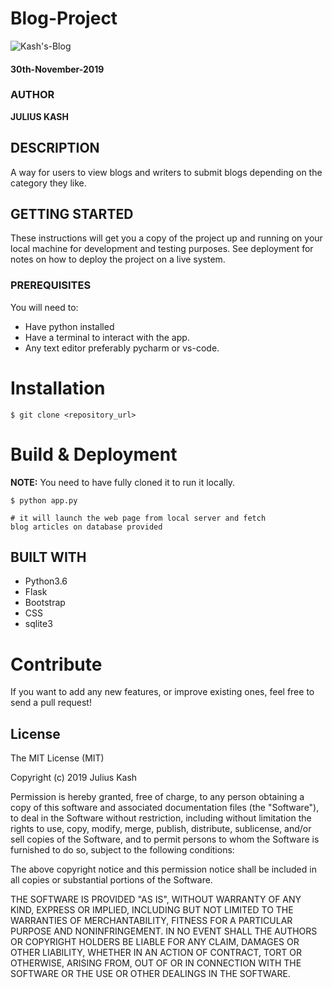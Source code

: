 # Blog-Project

![Kash's-Blog](https://www.kenyanvibe.com/wp-content/uploads/2019/10/blog.jpg)


#### 30th-November-2019

### AUTHOR

**JULIUS KASH**

## DESCRIPTION

A way for users to view blogs and writers to submit blogs depending on the category they like.

## GETTING STARTED

These instructions will get you a copy of the project up and running on your local machine for development and testing purposes. See deployment for notes on how to deploy the project on a live system.

### PREREQUISITES

You will need to:

-   Have python installed
-   Have a terminal to interact with the app.
-   Any text editor preferably pycharm or vs-code.

Installation
========

    $ git clone <repository_url>


Build & Deployment
========

**NOTE:** You need to have fully cloned it to run it locally.


    $ python app.py 

    # it will launch the web page from local server and fetch 
    blog articles on database provided

## BUILT WITH
- Python3.6
- Flask
- Bootstrap
- CSS
- sqlite3

Contribute
========

If you want to add any new features, or improve existing ones, feel free to send a pull request!

## License

The MIT License (MIT)

Copyright (c) 2019 Julius Kash

Permission is hereby granted, free of charge, to any person obtaining a copy of this software and associated documentation files (the "Software"), to deal in the Software without restriction, including without limitation the rights to use, copy, modify, merge, publish, distribute, sublicense, and/or sell copies of the Software, and to permit persons to whom the Software is furnished to do so, subject to the following conditions:

The above copyright notice and this permission notice shall be included in all copies or substantial portions of the Software.

THE SOFTWARE IS PROVIDED "AS IS", WITHOUT WARRANTY OF ANY KIND, EXPRESS OR IMPLIED, INCLUDING BUT NOT LIMITED TO THE WARRANTIES OF MERCHANTABILITY, FITNESS FOR A PARTICULAR PURPOSE AND NONINFRINGEMENT. IN NO EVENT SHALL THE AUTHORS OR COPYRIGHT HOLDERS BE LIABLE FOR ANY CLAIM, DAMAGES OR OTHER LIABILITY, WHETHER IN AN ACTION OF CONTRACT, TORT OR OTHERWISE, ARISING FROM, OUT OF OR IN CONNECTION WITH THE SOFTWARE OR THE USE OR OTHER DEALINGS IN THE SOFTWARE.
